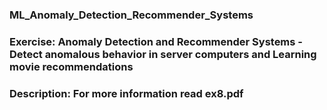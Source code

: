 ### ML_Anomaly_Detection_Recommender_Systems

### Exercise: Anomaly Detection and Recommender Systems - Detect anomalous behavior in server computers and Learning movie recommendations

### Description: For more information read ex8.pdf
